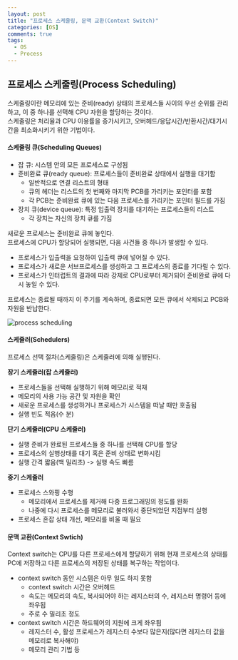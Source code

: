 ```yaml
---
layout: post
title: "프로세스 스케줄링, 문맥 교환(Context Switch)"
categories: [OS]
comments: true
tags:
  - OS
  - Process
---
```


## 프로세스 스케줄링(Process Scheduling)
스케줄링이란 메모리에 있는 준비(ready) 상태의 프로세스들 사이의 우선 순위를 관리하고, 이 중 하나를 선택해 CPU 자원을 할당하는 것이다.<br>스케줄링은 처리율과 CPU 이용률을 증가시키고, 오버헤드/응답시간/반환시간/대기시간을 최소화시키기 위한 기법이다. 


#### 스케줄링 큐(Scheduling Queues)
- 잡 큐: 시스템 안의 모든 프로세스로 구성됨
- 준비완료 큐(ready queue): 프로세스들이 준비완료 상태에서 실행을 대기함
    - 일반적으로 연결 리스트의 형태 
    - 큐의 헤더는 리스트의 첫 번째와 마지막 PCB를 가리키는 포인터를 포함
    - 각 PCB는 준비완료 큐에 있는 다음 프로세스를 가리키는 포인터 필드를 가짐
- 장치 큐(device queue): 특정 입출력 장치를 대기하는 프로세스들의 리스트
    - 각 장치는 자신의 장치 큐를 가짐

새로운 프로세스는 준비완료 큐에 놓인다.<br>프로세스에 CPU가 할당되어 실행되면, 다음 사건들 중 하나가 발생할 수 있다. 
- 프로세스가 입출력을 요청하여 입출력 큐에 넣어질 수 있다. 
- 프로세스가 새로운 서브프로세스를 생성하고 그 프로세스의 종료를 기다릴 수 있다. 
- 프로세스가 인터럽트의 결과에 따라 강제로 CPU로부터 제거되어 준비완료 큐에 다시 놓일 수 있다. 

프로세스는 종료될 때까지 이 주기를 계속하며, 종료되면 모든 큐에서 삭제되고 PCB와 자원을 반납한다. 

![process scheduling](process-scheduling.jpeg)

#### 스케줄러(Schedulers)
프로세스 선택 절차(스케줄링)은 스케줄러에 의해 실행된다. 

**장기 스케줄러(잡 스케줄러)**
- 프로세스들을 선택해 실행하기 위해 메모리로 적재
- 메모리의 사용 가능 공간 및 자원을 확인
- 새로운 프로세스를 생성하거나 프로세스가 시스템을 떠날 때만 호출됨
- 실행 빈도 적음(수 분)

**단기 스케줄러(CPU 스케줄러)**
- 실행 준비가 완료된 프로세스들 중 하나를 선택해 CPU를 할당
- 프로세스의 실행상태를 대기 혹은 준비 상태로 변화시킴 
- 실행 간격 짧음(백 밀리초) -> 실행 속도 빠름 

**중기 스케줄러**
- 프로세스 스와핑 수행
    - 메모리에서 프로세스를 제거해 다중 프로그래밍의 정도를 완화
    - 나중에 다시 프로세스를 메모리로 불러와서 중단되었던 지점부터 실행
- 프로세스 혼잡 상태 개선, 메모리를 비울 때 필요

#### 문맥 교환(Context Swtich)
Context switch는 CPU를 다른 프로세스에게 할당하기 위해 현재 프로세스의 상태를 PC에 저장하고 다른 프로세스의 저장된 상태를 복구하는 작업이다. 

- context switch 동안 시스템은 아무 일도 하지 못함 
    - context switch 시간은 오버헤드
    - 속도는 메모리의 속도, 복사되어야 하는 레지스터의 수, 레지스터 명령어 등에 좌우됨
    - 주로 수 밀리초 정도
- context switch 시간은 하드웨어의 지원에 크게 좌우됨 
    - 레지스터 수, 활성 프로세스가 레지스터 수보다 많은지(많다면 레지스터 값을 메모리로 복사해야)
    - 메모리 관리 기법 등

